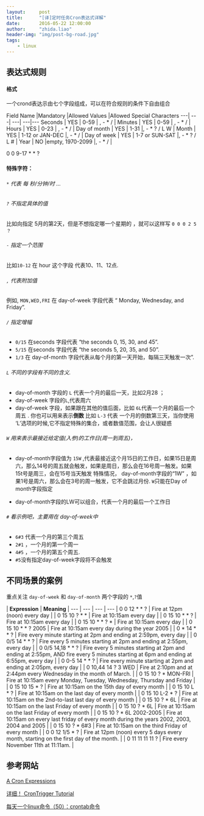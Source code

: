 ```yaml
---
layout:     post
title:      "[译]定时任务Cron表达式详解"
date:       2016-05-22 12:00:00
author:     "zhida.liao"
header-img: "img/post-bg-road.jpg"
tags:
    - linux
---
```






## 表达式规则

#### 格式

一个crond表达示由七个字段组成，可以在符合规则的条件下自由组合

Field Name		|Mandatory	|Allowed Values	|Allowed Special Characters
---|			---|	---|						---|---
Seconds			| YES	| 0-59					| , - * / |
Minutes			| YES	| 0-59					| , - * / |
Hours			| YES	| 0-23					| , - * / |
Day of month	| YES	|	1-31				|, - * ? / L W  |
Month			| YES	|	1-12 or JAN-DEC		|, - * /  |
Day of week		| YES	|	1-7 or SUN-SAT		|, - * ? / L #  |
Year			| NO		|empty, 1970-2099		|, - * /  |


0 0 9-17 * * ?

#### 特殊字符：

###### `*` 代表 每 秒/分钟/时 ...

###### `?` 不指定具体的值

比如向指定 5月的第2天，但是不想指定哪一个星期的 ，就可以这样写 `0 0 0 2 5 ？`

###### `-` 指定一个范围

比如`10-12` 在 hour 这个字段 代表10、11、12点.

###### `,` 代表附加值

例如, `MON,WED,FRI` 在  day-of-week 字段代表 “ Monday, Wednesday, and Friday”.

###### `/` 指定增幅
-  `0/15` 在seconds 字段代表 “the seconds 0, 15, 30, and 45”.     
- `5/15` 在seconds 字段代表 “the seconds 5, 20, 35, and 50”.  
- `1/3` 在 day-of-month 字段代表从每个月的第一天开始，每隔三天触发一次”.

###### `L` 不同的字段有不同的含义.  
- day-of-month 字段的 `L` 代表一个月的最后一天，比如2月28 ；
- day-of-week 字段的`L`,代表周六 
- day-of-week 字段，如果跟在其他的值后面，比如 `6L`代表一个月的最后一个周五 . 你也可以用来表示**倒数**  比如 `L-3` 代表 一个月的倒数第三天，当你使用 ‘L’选项的时候,它不指定特殊的集合，或者数值范围，会让人很疑惑


###### `W` 用来表示最接近给定值(入参)的工作日(周一到周五)， 
- day-of-month字段值为 `15W` ,代表最接近这个月15日的工作日，如果15日是周六，那么14号的周五就会触发，如果是周日，那么会在16号周一触发。如果15t号是周三，会在15号当天触发 
特殊情况， day-of-month字段的“1W” ，如果1号是周六，那么会在3号的周一触发，它不会跳过月份. `W`只能在Day of month字段指定

- day-of-month字段的LW可以组合，代表一个月的最后一个工作日

###### `#` 看示例吧，主要用在 day-of-week中
- `6#3` 代表一个月的第三个周五  
- `2#1` ，一个月的第一个周一
- `4#5` ，一个月的第五个周五. 
- `#5`没有指定day-of-week字段将不会触发


## 不同场景的案例

重点关注 `day-of-week` 和 `day-of-month` 两个字段的 `*`,`?`值

| **Expression**				| **Meaning** |
--- | --- | --- | --- 
| 0 0 12 * * ?				| Fire at 12pm (noon) every day |
| 0 15 10 ? * *				| Fire at 10:15am every day |
| 0 15 10 * * ?				| Fire at 10:15am every day |
| 0 15 10 * * ? *				| Fire at 10:15am every day |
| 0 15 10 * * ? 2005			| Fire at 10:15am every day during the year 2005 |
| 0 * 14 * * ?				| Fire every minute starting at 2pm and ending at 2:59pm, every day |
| 0 0/5 14 * * ?				| Fire every 5 minutes starting at 2pm and ending at 2:55pm, every day |
| 0 0/5 14,18 * * ?			| Fire every 5 minutes starting at 2pm and ending at 2:55pm, AND fire every 5 minutes starting at 6pm and ending at 6:55pm, every day |
| 0 0-5 14 * * ?				| Fire every minute starting at 2pm and ending at 2:05pm, every day |
| 0 10,44 14 ? 3 WED			| Fire at 2:10pm and at 2:44pm every Wednesday in the month of March. |
| 0 15 10 ? * MON-FRI			| Fire at 10:15am every Monday, Tuesday, Wednesday, Thursday and Friday |
| 0 15 10 15 * ?				| Fire at 10:15am on the 15th day of every month |
| 0 15 10 L * ?				| Fire at 10:15am on the last day of every month |
| 0 15 10 L-2 * ?				| Fire at 10:15am on the 2nd-to-last last day of every month |
| 0 15 10 ? * 6L				| Fire at 10:15am on the last Friday of every month |
| 0 15 10 ? * 6L				| Fire at 10:15am on the last Friday of every month |
| 0 15 10 ? * 6L 2002-2005	| Fire at 10:15am on every last friday of every month during the years 2002, 2003, 2004 and 2005 |
| 0 15 10 ? * 6#3				| Fire at 10:15am on the third Friday of every month |
| 0 0 12 1/5 * ?				| Fire at 12pm (noon) every 5 days every month, starting on the first day of the month. |
| 0 11 11 11 11 ?				| Fire every November 11th at 11:11am. |

 

## 参考网站
[A Cron Expressions](https://docs.oracle.com/cd/E12058_01/doc/doc.1014/e12030/cron_expressions.htm)

[ 详细！ CronTrigger Tutorial](http://www.quartz-scheduler.org/documentation/quartz-2.x/tutorials/crontrigger.html)

[每天一个linux命令（50）：crontab命令](http://www.cnblogs.com/peida/archive/2013/01/08/2850483.html)